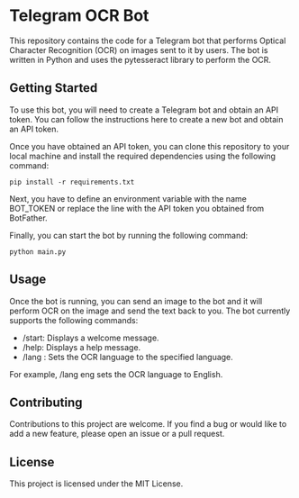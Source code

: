 # Telegram OCR Bot
This repository contains the code for a Telegram bot that performs Optical Character Recognition (OCR) on images sent to it by users. The bot is written in Python and uses the pytesseract library to perform the OCR.

## Getting Started
To use this bot, you will need to create a Telegram bot and obtain an API token. You can follow the instructions here to create a new bot and obtain an API token.

Once you have obtained an API token, you can clone this repository to your local machine and install the required dependencies using the following command:

`pip install -r requirements.txt`

Next, you have to define an environment variable with the name BOT_TOKEN or replace the line with the API token you obtained from BotFather.

Finally, you can start the bot by running the following command:

`python main.py`

## Usage
Once the bot is running, you can send an image to the bot and it will perform OCR on the image and send the text back to you. The bot currently supports the following commands:

- /start: Displays a welcome message.
- /help: Displays a help message.
- /lang <language>: Sets the OCR language to the specified language. 

For example, /lang eng sets the OCR language to English.

## Contributing
Contributions to this project are welcome. If you find a bug or would like to add a new feature, please open an issue or a pull request.

## License
This project is licensed under the MIT License.
